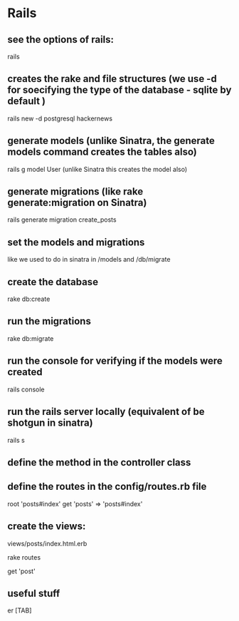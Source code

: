 # Rails

## see the options of rails:
rails

## creates the rake and file structures (we use -d for soecifying the type of the database - sqlite by default )
rails new -d postgresql hackernews

## generate models (unlike Sinatra, the generate models command creates the tables also)
rails g model User (unlike Sinatra this creates the model also)

## generate migrations (like rake generate:migration on Sinatra)
rails generate migration create_posts

## set the models and migrations
like we used to do in sinatra in /models and /db/migrate

## create the database
rake db:create

## run the migrations
rake db:migrate

## run the console for verifying if the models were created
rails console

## run the rails server locally (equivalent of be shotgun in sinatra)
rails s

## define the method in the controller class



## define the routes in the config/routes.rb file
root 'posts#index'
get 'posts' => 'posts#index'

## create the views:
views/posts/index.html.erb


rake routes


get 'post'




## useful stuff
er [TAB]
